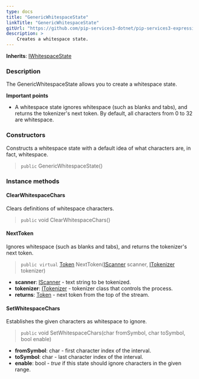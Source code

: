 ```yaml
---
type: docs
title: "GenericWhitespaceState"
linkTitle: "GenericWhitespaceState"
gitUrl: "https://github.com/pip-services3-dotnet/pip-services3-expressions-dotnet"
description: > 
    Creates a whitespace state.
---
```


**Inherits**: [IWhitespaceState](../../iwhitespace_state)

### Description

The GenericWhitespaceState allows you to create a whitespace state.

**Important points**

- A whitespace state ignores whitespace (such as blanks and tabs), and returns the tokenizer's next token. By default, all characters from 0 to 32 are whitespace.

### Constructors
Constructs a whitespace state with a default idea of what characters are, in fact, whitespace.

> `public` GenericWhitespaceState()

### Instance methods


#### ClearWhitespaceChars
Clears definitions of whitespace characters.  

> `public` void ClearWhitespaceChars()

#### NextToken
Ignores whitespace (such as blanks and tabs), and returns the tokenizer's next token.

> `public virtual` [Token](../../token) NextToken([IScanner](../../../io/iscanner) scanner, [ITokenizer](../../itokenizer) tokenizer)


- **scanner**: [IScanner](../../../io/iscanner) - text string to be tokenized.
- **tokenizer**: [ITokenizer](../../itokenizer) - tokenizer class that controls the process.
- **returns**: [Token](../../token) - next token from the top of the stream.

#### SetWhitespaceChars
Establishes the given characters as whitespace to ignore.

> `public` void SetWhitespaceChars(char fromSymbol, char toSymbol, bool enable)

- **fromSymbol**: char - first character index of the interval.
- **toSymbol**: char - last character index of the interval.
- **enable**: bool - *true* if this state should ignore characters in the given range.
